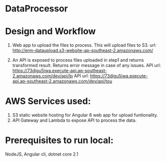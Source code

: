 # DataProcessor

# Design and Workflow

1. Web app to upload the files to process. This will upload files to S3.
    url: http://erm-dataupload.s3-website-ap-southeast-2.amazonaws.com/

2. An API is exposed to process files uploaded in step1 and returns transformed result. Returns error message in case of any issues.
    API url: https://73digu5iwa.execute-api.ap-southeast-2.amazonaws.com/dev/api/lp
    API url: https://73digu5iwa.execute-api.ap-southeast-2.amazonaws.com/dev/api/tou

# AWS Services used:
1. S3 static website hosting for Angular 8 web app for upload funtionality.
2. API Gateway and Lambda to expose API to process the data.

# Prerequisites to run local:
NodeJS, Angular cli, dotnet core 2.1

